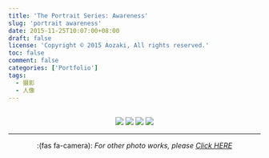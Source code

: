 ```yaml
---
title: 'The Portrait Series: Awareness'
slug: 'portrait awareness'
date: 2015-11-25T10:07:00+08:00
draft: false
license: 'Copyright © 2015 Aozaki, All rights reserved.'
toc: false
comment: false
categories: ['Portfolio']
tags:
  - 摄影
  - 人像
---
```


<br>
<div align="center">
    <img src="https://img.aozaki.cc/portfolio/20151125_0001.jpg">
    <img src="https://img.aozaki.cc/portfolio/20151125_0002.jpg">
    <img src="https://img.aozaki.cc/portfolio/20151125_0003.jpg">
    <img src="https://img.aozaki.cc/portfolio/20151125_0004.jpg">
</div>

<!--
    Nikon D800
    Nikon AF-S NIKKOR 28mm f/1.8G
    Nikon AF-S NIKKOR 85mm f/1.8G
-->

---

<div style="text-align:center; padding-bottom:4rem">:(fas fa-camera):  <i>For other photo works, please <a href="/portfolio/photo/#awareness">Click HERE</a></i></div>
